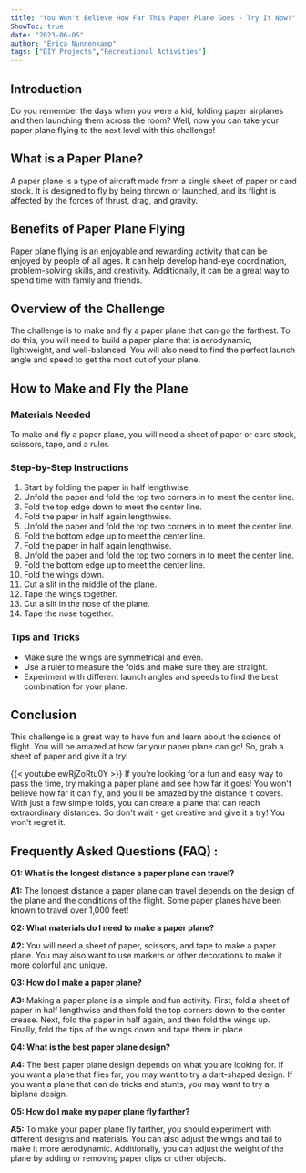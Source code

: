 ```yaml
---
title: "You Won't Believe How Far This Paper Plane Goes - Try It Now!"
ShowToc: true 
date: "2023-06-05"
author: "Erica Nunnenkamp" 
tags: ["DIY Projects","Recreational Activities"]
---
```

## Introduction

Do you remember the days when you were a kid, folding paper airplanes and then launching them across the room? Well, now you can take your paper plane flying to the next level with this challenge!

## What is a Paper Plane?

A paper plane is a type of aircraft made from a single sheet of paper or card stock. It is designed to fly by being thrown or launched, and its flight is affected by the forces of thrust, drag, and gravity.

## Benefits of Paper Plane Flying

Paper plane flying is an enjoyable and rewarding activity that can be enjoyed by people of all ages. It can help develop hand-eye coordination, problem-solving skills, and creativity. Additionally, it can be a great way to spend time with family and friends.

## Overview of the Challenge

The challenge is to make and fly a paper plane that can go the farthest. To do this, you will need to build a paper plane that is aerodynamic, lightweight, and well-balanced. You will also need to find the perfect launch angle and speed to get the most out of your plane.

## How to Make and Fly the Plane

### Materials Needed

To make and fly a paper plane, you will need a sheet of paper or card stock, scissors, tape, and a ruler.

### Step-by-Step Instructions

1. Start by folding the paper in half lengthwise.
2. Unfold the paper and fold the top two corners in to meet the center line.
3. Fold the top edge down to meet the center line.
4. Fold the paper in half again lengthwise.
5. Unfold the paper and fold the top two corners in to meet the center line.
6. Fold the bottom edge up to meet the center line.
7. Fold the paper in half again lengthwise.
8. Unfold the paper and fold the top two corners in to meet the center line.
9. Fold the bottom edge up to meet the center line.
10. Fold the wings down.
11. Cut a slit in the middle of the plane.
12. Tape the wings together.
13. Cut a slit in the nose of the plane.
14. Tape the nose together.

### Tips and Tricks

- Make sure the wings are symmetrical and even.
- Use a ruler to measure the folds and make sure they are straight.
- Experiment with different launch angles and speeds to find the best combination for your plane.

## Conclusion

This challenge is a great way to have fun and learn about the science of flight. You will be amazed at how far your paper plane can go! So, grab a sheet of paper and give it a try!

{{< youtube ewRjZoRtu0Y >}} 
If you're looking for a fun and easy way to pass the time, try making a paper plane and see how far it goes! You won't believe how far it can fly, and you'll be amazed by the distance it covers. With just a few simple folds, you can create a plane that can reach extraordinary distances. So don't wait - get creative and give it a try! You won't regret it.

## Frequently Asked Questions (FAQ) :
**Q1: What is the longest distance a paper plane can travel?**

**A1:** The longest distance a paper plane can travel depends on the design of the plane and the conditions of the flight. Some paper planes have been known to travel over 1,000 feet! 

**Q2: What materials do I need to make a paper plane?**

**A2:** You will need a sheet of paper, scissors, and tape to make a paper plane. You may also want to use markers or other decorations to make it more colorful and unique. 

**Q3: How do I make a paper plane?**

**A3:** Making a paper plane is a simple and fun activity. First, fold a sheet of paper in half lengthwise and then fold the top corners down to the center crease. Next, fold the paper in half again, and then fold the wings up. Finally, fold the tips of the wings down and tape them in place. 

**Q4: What is the best paper plane design?**

**A4:** The best paper plane design depends on what you are looking for. If you want a plane that flies far, you may want to try a dart-shaped design. If you want a plane that can do tricks and stunts, you may want to try a biplane design. 

**Q5: How do I make my paper plane fly farther?**

**A5:** To make your paper plane fly farther, you should experiment with different designs and materials. You can also adjust the wings and tail to make it more aerodynamic. Additionally, you can adjust the weight of the plane by adding or removing paper clips or other objects.



